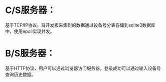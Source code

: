 # C/S服务器：
基于TCP/IP协议，将开发板采集到的数据通过设备号分表存储到sqlite3数据库中，使用epoll实现并发。
# B/S服务器：
基于HTTP协议，用户可以通过浏览器访问服务器。登录成功可以通过输入设备号查询历史数据。
